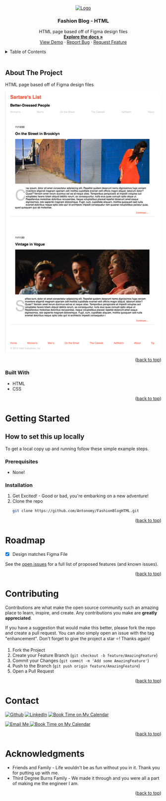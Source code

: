 <a name="readme-top"></a>

<br />
<div align="center">
  <a href="https://github.com/Antonomy/FashionBlogHTML">
    <img src="https://avatars.githubusercontent.com/u/24372514?v=4" alt="Logo" width="80" height="80">
  </a>

<h3 align="center">Fashion Blog - HTML</h3>

  <p align="center">
HTML page based off of Figma design files
    <br />
    <a href="https://github.com/Antonomy/FashionBlogHTML"><strong>Explore the docs »</strong></a>
    <br />
    <a href="https://antonomy.github.io/FashionBlogHTML">View Demo</a>
    ·
    <a href="https://github.com/Antonomy/FashionBlogHTML/issues">Report Bug</a>
    ·
    <a href="https://github.com/Antonomy/FashionBlogHTML/issues">Request Feature</a>
  </p>
</div>
<details>
  <summary>Table of Contents</summary>
  <ol>
    <li>
      <a href="#about-the-project">About The Project</a>
      <ul>
        <li><a href="#built-with">Built With</a></li>
      </ul>
    </li>
    <li>
      <a href="#getting-started">Getting Started</a>
      <ul>
        <li><a href="#prerequisites">Prerequisites</a></li>
        <li><a href="#installation">Installation</a></li>
      </ul>
    </li>
    <li><a href="#roadmap">Roadmap</a></li>
    <li><a href="#contributing">Contributing</a></li>
    <li><a href="#contact">Contact</a></li>
    <li><a href="#acknowledgments">Acknowledgments</a></li>
  </ol>
</details>
<br />

## About The Project
HTML page based off of Figma design files

![FashionBlogHTML](./public/app_image.png)

<p align="right">(<a href="#readme-top">back to top</a>)</p>

### Built With

* HTML
* CSS
<p align="right">(<a href="#readme-top">back to top</a>)</p>


# Getting Started

## How to set this up locally
To get a local copy up and running follow these simple example steps.

### Prerequisites

- None!

### Installation

1. Get Excited! - Good or bad, you're embarking on a new adventure!
2. Clone the repo
   ```sh
   git clone https://github.com/Antonomy/FashionBlogHTML.git
   ```

<p align="right">(<a href="#readme-top">back to top</a>)</p>

# Roadmap

- [x] Design matches Figma File

See the [open issues](https://github.com/Antonomy/FashionBlogHTML/issues) for a full list of proposed features (and known issues).

<p align="right">(<a href="#readme-top">back to top</a>)</p>


# Contributing

Contributions are what make the open source community such an amazing place to learn, inspire, and create. Any contributions you make are **greatly appreciated**.

If you have a suggestion that would make this better, please fork the repo and create a pull request. You can also simply open an issue with the tag "enhancement".
Don't forget to give the project a star ⭐! Thanks again!

1. Fork the Project
2. Create your Feature Branch (`git checkout -b feature/AmazingFeature`)
3. Commit your Changes (`git commit -m 'Add some AmazingFeature'`)
4. Push to the Branch (`git push origin feature/AmazingFeature`)
5. Open a Pull Request

<p align="right">(<a href="#readme-top">back to top</a>)</p>


# Contact

<a href="https://github.com/Antonomy" target="_blank"><img alt="Github" src="https://img.shields.io/badge/GitHub-%2312100E.svg?&style=for-the-badge&logo=Github&logoColor=white" /></a>
<a href="https://www.linkedin.com/in/antonyyu/" target="_blank"><img alt="LinkedIn" src="https://img.shields.io/badge/linkedin-%230077B5.svg?&style=for-the-badge&logo=linkedin&logoColor=white" /></a>
<a href="https://antonyyu.com" target="_blank"><img alt="Book Time on My Calendar" src="https://img.shields.io/badge/Website-45b8d8.svg?&style=for-the-badge&logo=react&logoColor=white" /></a>

<a href="mailto:hello@antonyyu.com" target="_blank"><img alt="Email Me" src="https://img.shields.io/badge/Email%20me-EA4335.svg?&style=for-the-badge&logo=gmail&logoColor=white" />
<a href="https://calendly.com/antonyyu" target="_blank"><img alt="Book Time on My Calendar" src="https://img.shields.io/badge/Book%20Time%20with%20me-4285F4.svg?&style=for-the-badge&logo=googlecalendar&logoColor=white" /></a>

<p align="right">(<a href="#readme-top">back to top</a>)</p>


# Acknowledgments

* Friends and Family - Life wouldn't be as fun without you in it. Thank you for putting up with me.
* Third Degree Burns Family - We made it through and you were all a part of making me the engineer I am.


<p align="right">(<a href="#readme-top">back to top</a>)</p>
